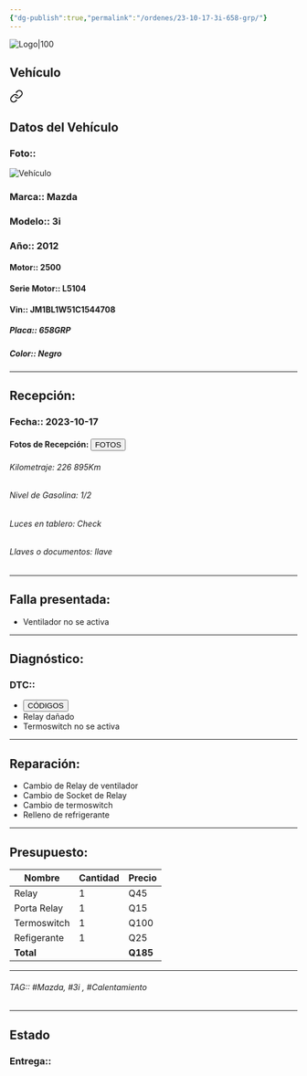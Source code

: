 ```yaml
---
{"dg-publish":true,"permalink":"/ordenes/23-10-17-3i-658-grp/"}
---
```


![Logo|100](http://drive.google.com/uc?export=view&id=137fl3TIZ0-PU8b-Pt0bsjclwHub_u78G)

## Vehículo

<div class="transclusion internal-embed is-loaded"><a class="markdown-embed-link" href="/vehiculos/mazda/3i-658-grp/#datos-del-vehiculo" aria-label="Open link"><svg xmlns="http://www.w3.org/2000/svg" width="24" height="24" viewBox="0 0 24 24" fill="none" stroke="currentColor" stroke-width="2" stroke-linecap="round" stroke-linejoin="round" class="svg-icon lucide-link"><path d="M10 13a5 5 0 0 0 7.54.54l3-3a5 5 0 0 0-7.07-7.07l-1.72 1.71"></path><path d="M14 11a5 5 0 0 0-7.54-.54l-3 3a5 5 0 0 0 7.07 7.07l1.71-1.71"></path></svg></a><div class="markdown-embed">



## Datos del Vehículo 
### Foto:: 
![Vehículo](http://drive.google.com/uc?export=view&id=1e5pzKAJs4x7ZIpXTqA5LBu8s6gTih7Wc)

### Marca:: Mazda 
### Modelo:: 3i
### Año:: 2012
#### Motor:: 2500
#### Serie Motor:: L5104
#### Vin:: JM1BL1W51C1544708
##### Placa:: 658GRP
##### Color:: Negro
---


</div></div>


## Recepción:
### Fecha:: 2023-10-17
#### Fotos de Recepción: <a href="http"><button class="btn success">FOTOS</button></a>

###### Kilometraje: 226 895Km
###### Nivel de Gasolina: 1/2
###### Luces en tablero: Check
###### Llaves o documentos: llave 

---

## Falla presentada:
- Ventilador no se activa 


---

## Diagnóstico:
### DTC:: 

- <a href="http"><button class="btn success">CÓDIGOS</button></a>
- Relay dañado
- Termoswitch no se activa 

---
## Reparación:
- Cambio de Relay de ventilador 
- Cambio de Socket de Relay 
- Cambio de termoswitch
- Relleno de refrigerante 

---

## Presupuesto:

| Nombre      | Cantidad | Precio |
| ----------- | -------- | ------ |
| Relay       | 1        | Q45    |
| Porta Relay | 1        | Q15    |
| Termoswitch | 1        | Q100   |
| Refigerante | 1        | Q25    |
| **Total**            |          |   **Q185**     |

---

###### TAG:: #Mazda, #3i , #Calentamiento 

---

## Estado

### Entrega:: 